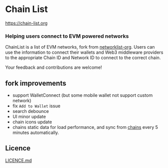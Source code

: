 
# Chain List

https://chain-list.org

### Helping users connect to EVM powered networks
ChainList is a list of EVM networks, fork from [networklist-org](https://github.com/antonnell/networklist-org).
Users can use the information to connect their wallets 
and Web3 middleware providers to the appropriate Chain ID 
and Network ID to connect to the correct chain.


Your feedback and contributions are welcome!

## fork improvements

 - support WalletConnect (but some mobile wallet not support custom network)
 - fix `Add to Wallet` issue
 - search debounce
 - UI minor update
 - chain icons update
 - chains static data for load performance, and sync from [chains](https://github.com/ethereum-lists/chains) every 5 minutes automatically.

## Licence

[LICENCE.md](./LICENCE.md)

